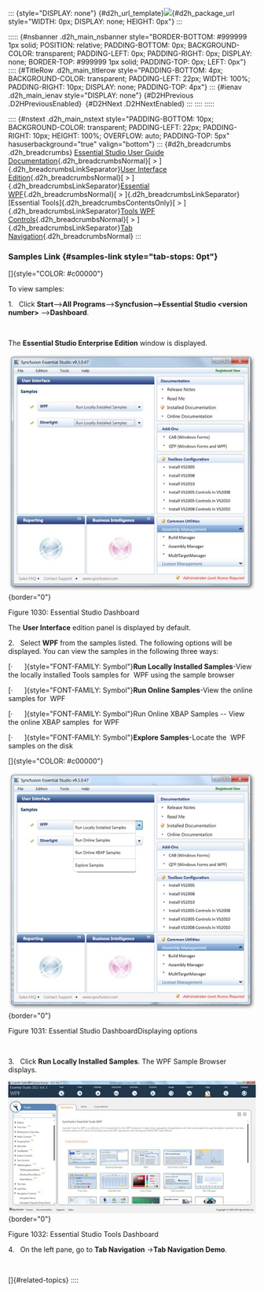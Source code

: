 ::: {style="DISPLAY: none"}
[](ms-xhelp:///?Id=d2h_url_template){#d2h_url_template}![](!package_url!){#d2h_package_url style="WIDTH: 0px; DISPLAY: none; HEIGHT: 0px"}
:::

::::: {#nsbanner .d2h_main_nsbanner style="BORDER-BOTTOM: #999999 1px solid; POSITION: relative; PADDING-BOTTOM: 0px; BACKGROUND-COLOR: transparent; PADDING-LEFT: 0px; PADDING-RIGHT: 0px; DISPLAY: none; BORDER-TOP: #999999 1px solid; PADDING-TOP: 0px; LEFT: 0px"}
:::: {#TitleRow .d2h_main_titlerow style="PADDING-BOTTOM: 4px; BACKGROUND-COLOR: transparent; PADDING-LEFT: 22px; WIDTH: 100%; PADDING-RIGHT: 10px; DISPLAY: none; PADDING-TOP: 4px"}
::: {#ienav .d2h_main_ienav style="DISPLAY: none"}
[](ms-xhelp:///?Id=39cc0816-1b8a-401d-b604-7b630f62aac8){#D2HPrevious .D2HPreviousEnabled}  [](ms-xhelp:///?Id=5f217829-0c87-4662-99b9-752eecc13f7b){#D2HNext .D2HNextEnabled}
:::
::::
:::::

:::: {#nstext .d2h_main_nstext style="PADDING-BOTTOM: 10px; BACKGROUND-COLOR: transparent; PADDING-LEFT: 22px; PADDING-RIGHT: 10px; HEIGHT: 100%; OVERFLOW: auto; PADDING-TOP: 5px" hasuserbackground="true" valign="bottom"}
::: {#d2h_breadcrumbs .d2h_breadcrumbs}
[Essential Studio User Guide Documentation](ms-xhelp:///?Id=12457748-09e3-4d74-a240-8e049cedf030){.d2h_breadcrumbsNormal}[ \> ]{.d2h_breadcrumbsLinkSeparator}[User Interface Edition](ms-xhelp:///?Id=c29296b7-531c-413b-a0ec-488ca1f7f669){.d2h_breadcrumbsNormal}[ \> ]{.d2h_breadcrumbsLinkSeparator}[Essential WPF](ms-xhelp:///?Id=7f4f82c5-151c-4262-94d0-75c4626c77bc){.d2h_breadcrumbsNormal}[ \> ]{.d2h_breadcrumbsLinkSeparator}[Essential Tools]{.d2h_breadcrumbsContentsOnly}[ \> ]{.d2h_breadcrumbsLinkSeparator}[Tools WPF Controls](ms-xhelp:///?Id=2ea58a12-9426-4a63-96b4-89eb80232c2c){.d2h_breadcrumbsNormal}[ \> ]{.d2h_breadcrumbsLinkSeparator}[Tab Navigation](ms-xhelp:///?Id=cd3740b5-4a59-46a8-b818-cb541bf97211){.d2h_breadcrumbsNormal}
:::

### Samples Link {#samples-link style="tab-stops: 0pt"}

[]{style="COLOR: #c00000"} 

To view samples:

1.   Click **Start**\--\>**All Programs**\--\>**Syncfusion\--\>Essential Studio \<version number\>** \--\>**Dashboard**.

 

The **Essential Studio Enterprise Edition** window is displayed.

![](ImagesExt/image30_919.jpg){border="0"}

Figure 1030: Essential Studio Dashboard

The **User Interface** edition panel is displayed by default.

2.   Select **WPF** from the samples listed. The following options will be displayed. You can view the samples in the following three ways:

[·      ]{style="FONT-FAMILY: Symbol"}**Run Locally Installed Samples**-View the locally installed Tools samples for  WPF using the sample browser

[·      ]{style="FONT-FAMILY: Symbol"}**Run Online Samples**-View the online samples for  WPF

[·      ]{style="FONT-FAMILY: Symbol"}Run Online XBAP Samples -- View the online XBAP samples  for WPF

[·      ]{style="FONT-FAMILY: Symbol"}**Explore Samples**-Locate the  WPF samples on the disk

[]{style="COLOR: #c00000"} 

![](ImagesExt/image30_920.jpg){border="0"}

Figure 1031: Essential Studio DashboardDisplaying options

 

3.   Click **Run Locally Installed Samples**. The WPF Sample Browser displays.

![](ImagesExt/image30_921.jpg){border="0"}

Figure 1032: Essential Studio Tools Dashboard

4.   On the left pane, go to **Tab Navigation** -\>**Tab Navigation Demo**.

 

[]{#related-topics}
::::

